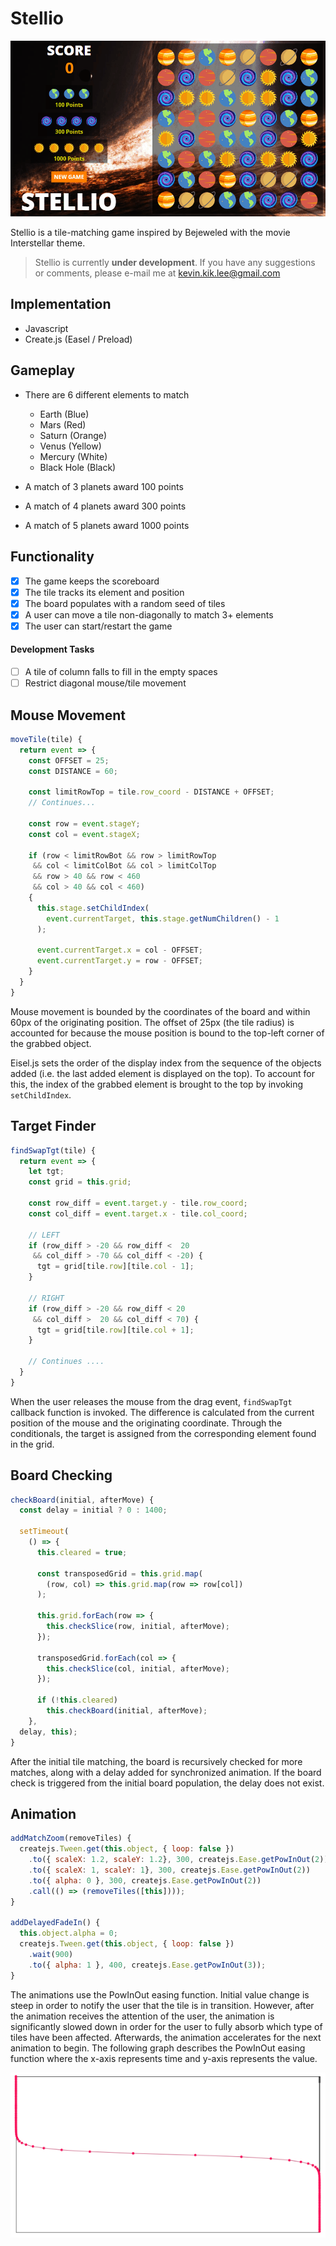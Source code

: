 # Stellio

![screenshot](docs/stellio.gif)

Stellio is a tile-matching game inspired by Bejeweled with the movie Interstellar theme.

> Stellio is currently **under development**. If you have any suggestions or comments, please e-mail me at kevin.kik.lee@gmail.com

## Implementation

- Javascript
- Create.js (Easel / Preload)

## Gameplay
- There are 6 different elements to match
  - Earth (Blue)
  - Mars (Red)
  - Saturn (Orange)
  - Venus (Yellow)
  - Mercury (White)
  - Black Hole (Black)

- A match of 3 planets award 100 points
- A match of 4 planets award 300 points
- A match of 5 planets award 1000 points

## Functionality

- [X] The game keeps the scoreboard
- [X] The tile tracks its element and position
- [X] The board populates with a random seed of tiles
- [X] A user can move a tile non-diagonally to match 3+ elements
- [X] The user can start/restart the game

#### Development Tasks

- [ ] A tile of column falls to fill in the empty spaces
- [ ] Restrict diagonal mouse/tile movement

## Mouse Movement

```javascript
moveTile(tile) {
  return event => {
    const OFFSET = 25;
    const DISTANCE = 60;

    const limitRowTop = tile.row_coord - DISTANCE + OFFSET;
    // Continues...

    const row = event.stageY;
    const col = event.stageX;

    if (row < limitRowBot && row > limitRowTop
     && col < limitColBot && col > limitColTop
     && row > 40 && row < 460
     && col > 40 && col < 460)
    {
      this.stage.setChildIndex(
        event.currentTarget, this.stage.getNumChildren() - 1
      );

      event.currentTarget.x = col - OFFSET;
      event.currentTarget.y = row - OFFSET;
    }
  }
}
```
Mouse movement is bounded by the coordinates of the board and within 60px of the originating position.  The offset of 25px (the tile radius) is accounted for because the mouse position is bound to the top-left corner of the grabbed object.

Eisel.js sets the order of the display index from the sequence of the objects added (i.e. the last added element is displayed on the top).  To account for this, the index of the grabbed element is brought to the top by invoking `setChildIndex`.

## Target Finder

```javascript
findSwapTgt(tile) {
  return event => {
    let tgt;
    const grid = this.grid;

    const row_diff = event.target.y - tile.row_coord;
    const col_diff = event.target.x - tile.col_coord;

    // LEFT
    if (row_diff > -20 && row_diff <  20
     && col_diff > -70 && col_diff < -20) {
      tgt = grid[tile.row][tile.col - 1];
    }

    // RIGHT
    if (row_diff > -20 && row_diff < 20
     && col_diff >  20 && col_diff < 70) {
      tgt = grid[tile.row][tile.col + 1];
    }

    // Continues ....
  }
}
```
When the user releases the mouse from the drag event, `findSwapTgt` callback function is invoked.  The difference is calculated from the current position of the mouse and the originating coordinate.  Through the conditionals, the target is assigned from the corresponding element found in the grid.

## Board Checking

```javascript
checkBoard(initial, afterMove) {
  const delay = initial ? 0 : 1400;

  setTimeout(
    () => {
      this.cleared = true;

      const transposedGrid = this.grid.map(
        (row, col) => this.grid.map(row => row[col])
      );

      this.grid.forEach(row => {
        this.checkSlice(row, initial, afterMove);
      });

      transposedGrid.forEach(col => {
        this.checkSlice(col, initial, afterMove);
      });

      if (!this.cleared)
        this.checkBoard(initial, afterMove);
    },
  delay, this);
}
```

After the initial tile matching, the board is recursively checked for more matches, along with a delay added for synchronized animation.  If the board check is triggered from the initial board population, the delay does not exist.

## Animation

```javascript
addMatchZoom(removeTiles) {
  createjs.Tween.get(this.object, { loop: false })
    .to({ scaleX: 1.2, scaleY: 1.2}, 300, createjs.Ease.getPowInOut(2))
    .to({ scaleX: 1, scaleY: 1}, 300, createjs.Ease.getPowInOut(2))
    .to({ alpha: 0 }, 300, createjs.Ease.getPowInOut(2))
    .call(() => (removeTiles([this])));
}

addDelayedFadeIn() {
  this.object.alpha = 0;
  createjs.Tween.get(this.object, { loop: false })
    .wait(900)
    .to({ alpha: 1 }, 400, createjs.Ease.getPowInOut(3));
}
```

The animations use the PowInOut easing function.  Initial value change is steep in order to notify the user that the tile is in transition.  However, after the animation receives the attention of the user, the animation is significantly slowed down in order for the user to fully absorb which type of tiles have been affected.  Afterwards, the animation accelerates for the next animation to begin.  The following graph describes the PowInOut easing function where the x-axis represents time and y-axis represents the value.

![ease-graph](docs/powinout.png)
